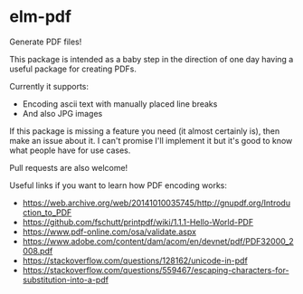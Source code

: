 # elm-pdf

Generate PDF files!

This package is intended as a baby step in the direction of one day having a useful package for creating PDFs.

Currently it supports:
- Encoding ascii text with manually placed line breaks
- And also JPG images

If this package is missing a feature you need (it almost certainly is), then make an issue about it.
I can't promise I'll implement it but it's good to know what people have for use cases.

Pull requests are also welcome!

Useful links if you want to learn how PDF encoding works:
* https://web.archive.org/web/20141010035745/http://gnupdf.org/Introduction_to_PDF
* https://github.com/fschutt/printpdf/wiki/1.1.1-Hello-World-PDF
* https://www.pdf-online.com/osa/validate.aspx
* https://www.adobe.com/content/dam/acom/en/devnet/pdf/PDF32000_2008.pdf
* https://stackoverflow.com/questions/128162/unicode-in-pdf
* https://stackoverflow.com/questions/559467/escaping-characters-for-substitution-into-a-pdf
